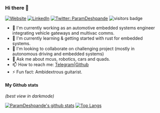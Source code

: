 ### Hi there 👋


[![Website][website-shield]][website-url]
[![LinkedIn][linkedin-shield]][linkedin-url]
[![Twitter: ParamDeshpande][twitter-shield]][twitter-url]
![visitors badge][visitors-url]


- :telescope:  I'm currently working as an automotive embedded systems engineer integrating vehicle gateways and multivac comms.
- :seedling: I'm currently learning & getting started with rust for embedded systems. 
- :dancers: I'm looking to collaborate on challenging project (mostly in autonomous driving and embedded systems)
- :speech_balloon: Ask me about mcus, robotics, cars and quads.
- :mailbox: How to reach me: [Telegram][Phone-number]|[Github][github-url]
- :zap: Fun fact: Ambidextrous guitarist. 

#### My Github stats
_(best view in darkmode)_

[![ParamDeshpande's github stats][github-stats-url]](https://github.com/ParamDeshpande/ParamDeshpande)
[![Top Langs][top-langs-url]](https://github.com/ParamDeshpande/)


[github-url]:https://github.com/ParamDeshpande

[website-shield]:https://img.shields.io/badge/website-paramdeshpande.com-26aa13
[website-url]:www.paramdeshpande.com

[linkedin-shield]: https://img.shields.io/badge/-ParamDeshpande-blue?style=flat-square&logo=Linkedin&logoColor=white&link=https://linkedin.com/in/param-deshpande-743690148/
[linkedin-url]: https://linkedin.com/in/param-deshpande-743690148/

[twitter-shield]: https://img.shields.io/twitter/follow/ParamDeshpande?style=social
[twitter-url]: https://twitter.com/ParamDeshpande

[visitors-url]: https://komarev.com/ghpvc/?username=ParamDeshpande&label=Visits&color=blueviolet&style=flat-square

[github-stats-url]: https://github-readme-stats.vercel.app/api?username=ParamDeshpande&count_private=true&hide_rank=true&show_icons=true&include_all_commits=true&hide_title=true&hide_border=true&theme=chartreuse-dark

[top-langs-url]: https://github-readme-stats.vercel.app/api/top-langs/?username=ParamDeshpande&hide=jupyter%20notebook,php&langs_count=10&hide_title=true&layout=compact&hide_border=true&theme=chartreuse-dark

[Phone-number]: +919967494836

<!--
**ParamDeshpande/ParamDeshpande** is a ✨ _special_ ✨ repository because its `README.md` (this file) appears on your GitHub profile.

Here are some ideas to get you started:

- 🔭 I’m currently working on ...
- 🌱 I’m currently learning ...
- 👯 I’m looking to collaborate on ...
- 🤔 I’m looking for help with ...
- 💬 Ask me about ...
- 📫 How to reach me: ...
- 😄 Pronouns: ...
- ⚡ Fun fact: ...
-->
